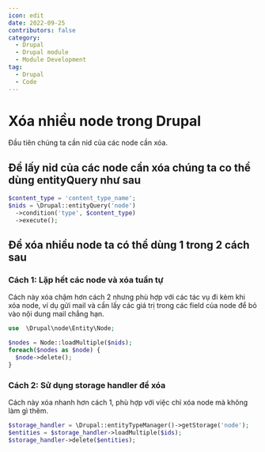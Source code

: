 ```yaml
---
icon: edit
date: 2022-09-25
contributors: false
category:
  - Drupal
  - Drupal module
  - Module Development
tag:
  - Drupal
  - Code
---
```


# Xóa nhiều node trong Drupal

Đầu tiên chúng ta cần nid của các node cần xóa.

## Để lấy nid của các node cần xóa chúng ta co thể dùng entityQuery như sau

```php
$content_type = 'content_type_name';
$nids = \Drupal::entityQuery('node')
  ->condition('type', $content_type)
  ->execute();
```

## Để xóa nhiều node ta có thể dùng 1 trong 2 cách sau

### Cách 1: Lặp hết các node và xóa tuần tự

Cách này xóa chậm hơn cách 2 nhưng phù hợp với các tác vụ đi kèm khi xóa node, ví dụ gửi mail và cần lấy các giá trị trong các field của node để bỏ vào nội dung mail chẳng hạn.

```php
use  \Drupal\node\Entity\Node;

$nodes = Node::loadMultiple($nids);
foreach($nodes as $node) {
  $node->delete();
}
```

### Cách 2: Sử dụng storage handler để xóa

Cách này xóa nhanh hơn cách 1, phù hợp với việc chỉ xóa node mà không làm gì thêm.

```php
$storage_handler = \Drupal::entityTypeManager()->getStorage('node');
$entities = $storage_handler->loadMultiple($ids);
$storage_handler->delete($entities);
```
